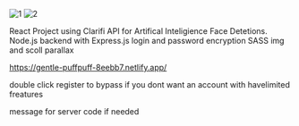 ![1](https://user-images.githubusercontent.com/70533836/192070387-aa7fa7c5-56db-40f4-8393-1069603ac377.png)
![2](https://user-images.githubusercontent.com/70533836/192070395-5575183f-f824-4303-bcfb-78e01e5a703a.png)

React Project using Clarifi API for Artifical Inteligience Face Detetions. 
Node.js backend with Express.js
login and password encryption
SASS img and scoll parallax

https://gentle-puffpuff-8eebb7.netlify.app/

double click register to bypass if you dont want an account with havelimited freatures 

message for server code if needed 

